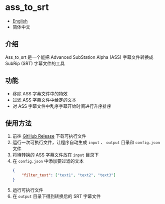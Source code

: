 # ass_to_srt

* [English](https://github.com/Rayark-VOEZ/ass_to_srt/tree/main)
* 简体中文

## 介绍
Ass_to_srt 是一个能把 Advanced SubStation Alpha (ASS) 字幕文件转换成 SubRip (SRT) 字幕文件的工具

## 功能
- 移除 ASS 字幕文件中的特效
- 过滤 ASS 字幕文件中给定的文本
- 对 ASS 字幕文件中乱序字幕开始时间进行升序排序

## 使用方法
1. 前往 [GitHub Release](https://github.com/Rayark-VOEZ/ass_to_srt/releases) 下载可执行文件 
2. 运行一次可执行文件，让程序自动生成 `input` 、 `output` 目录和 `config.json` 文件 
3. 将待转换的 ASS 字幕文件放在 `input` 目录下 
4. 在 `config.json` 中添加要过滤的文本
    ```json
    {
        "filter_text": ["text1", "text2", "text3"]
    }
    ```
5. 运行可执行文件 
6. 在 `output` 目录下得到转换后的 SRT 字幕文件